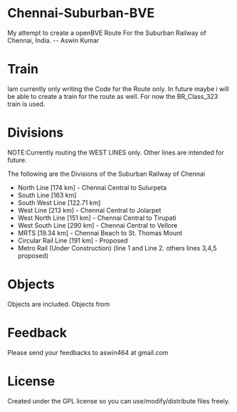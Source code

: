 Chennai-Suburban-BVE
====================

My attempt to create a openBVE Route For the Suburban Railway of Chennai, India.
		-- Aswin Kumar

Train
=====
Iam currently only writing the Code for the Route only.
In future maybe i will be able to create a train for the route as well.
For now the BR_Class_323 train is used.

Divisions
=========

NOTE:Currently routing the WEST LINES only. Other lines are intended for future.

The following are the Divisions of the Suburban Railway of Chennai

* North Line [174 km] - Chennai Central to Sulurpeta
* South Line [163 km]
* South West Line [122.71 km]
* West Line [213 km] - Chennai Central to Jolarpet
* West North Line [151 km] - Chennai Central to Tirupati
* West South Line [290 km] - Chennai Central to Vellore
* MRTS [19.34 km] - Chennai Beach to St. Thomas Mount
* Circular Rail Line [191 km] - Proposed
* Metro Rail (Under Construction) (line 1 and Line 2. others lines 3,4,5 proposed)

Objects
=======
Objects are included.
Objects from 

Feedback
========
Please send your feedbacks to aswin464 at gmail.com

License
=======
Created under the GPL license so you can use/modify/distribute files freely.

